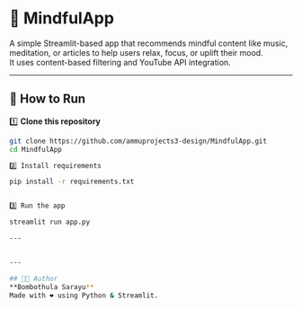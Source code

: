 # 🌿 MindfulApp

A simple Streamlit-based app that recommends mindful content like music, meditation, or articles to help users relax, focus, or uplift their mood.  
It uses content-based filtering and YouTube API integration.

---

## 🚀 How to Run

1️⃣ **Clone this repository**
```bash
git clone https://github.com/ammuprojects3-design/MindfulApp.git
cd MindfulApp

2️⃣ Install requirements

pip install -r requirements.txt


3️⃣ Run the app

streamlit run app.py

---


---

## 👩‍💻 Author
**Bombothula Sarayu**  
Made with ❤️ using Python & Streamlit.

